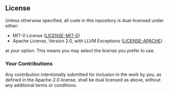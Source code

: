 ## License

Unless otherwise specified, all code in this repository is dual-licensed under
either:

- MIT-0 License ([LICENSE-MIT-0](LICENSE-MIT-0))
- Apache License, Version 2.0, with LLVM Exceptions
  ([LICENSE-APACHE](LICENSE-APACHE))

at your option. This means you may select the license you prefer to use.

### Your Contributions

Any contribution intentionally submitted for inclusion in the work by you, as
defined in the Apache-2.0 license, shall be dual licensed as above, without any
additional terms or conditions.
